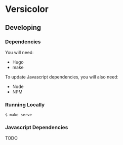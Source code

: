 # Versicolor

## Developing

### Dependencies

You will need:
- Hugo
- make

To update Javascript dependencies, you will also need:
- Node
- NPM

### Running Locally

```console
$ make serve
```

### Javascript Dependencies

TODO
